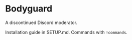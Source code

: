 # Bodyguard
A discontinued Discord moderator.

Installation guide in SETUP.md. Commands with `!commands`.
